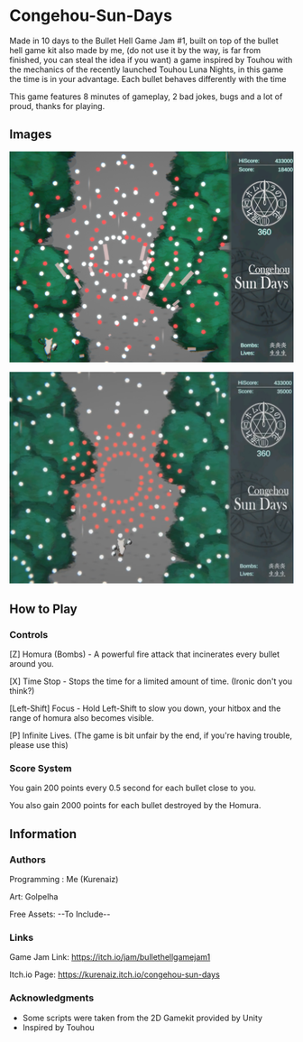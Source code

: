 # Congehou-Sun-Days
Made in 10 days to the Bullet Hell Game Jam #1, built on top of the bullet hell game kit also made by me, (do not use it by the way, is far from finished, you can steal the idea if you want) a game inspired by Touhou with the mechanics of the recently launched Touhou Luna Nights, in this game the time is in your advantage. Each bullet behaves differently with the time

This game features 8 minutes of gameplay, 2 bad jokes, bugs and a lot of proud, thanks for playing.

## Images

![Game Image](imagem1.PNG)

![Game Image](imagem2.png)

## How to Play
### Controls

[Z] Homura (Bombs) - A powerful fire attack that incinerates every bullet around you.

[X] Time Stop - Stops the time for a limited amount of time. (Ironic don't you think?)

[Left-Shift] Focus - Hold Left-Shift to slow you down, your hitbox and the range of homura also becomes visible.

[P] Infinite Lives. (The game is bit unfair by the end, if you're having trouble, please use this)

### Score System 
 You gain 200 points every 0.5 second for each bullet close to you.

You also gain 2000 points for each bullet destroyed by the Homura.

## Information
### Authors
Programming : Me (Kurenaiz)

Art: Golpelha

Free Assets: --To Include--

### Links
Game Jam Link: https://itch.io/jam/bullethellgamejam1

Itch.io Page: https://kurenaiz.itch.io/congehou-sun-days

### Acknowledgments
* Some scripts were taken from the 2D Gamekit provided by Unity
* Inspired by Touhou
